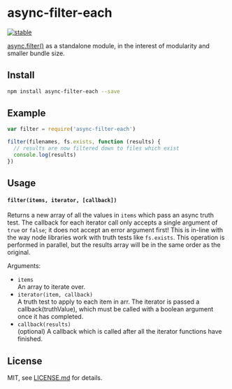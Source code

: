 # async-filter-each

[![stable](http://badges.github.io/stability-badges/dist/stable.svg)](http://github.com/badges/stability-badges)

[async.filter()](https://github.com/caolan/async#filter) as a standalone module, in the interest of modularity and smaller bundle size.

## Install

```sh
npm install async-filter-each --save
```

## Example

```js
var filter = require('async-filter-each')

filter(filenames, fs.exists, function (results) {
  // results are now filtered down to files which exist
  console.log(results)
})
```

## Usage

#### `filter(items, iterator, [callback])`

Returns a new array of all the values in `items` which pass an async truth test. The callback for each iterator call only accepts a single argument of `true` or `false`; it does not accept an error argument first! This is in-line with the way node libraries work with truth tests like `fs.exists`. This operation is performed in parallel, but the results array will be in the same order as the original.

Arguments:

- `items`  
  An array to iterate over.
- `iterator(item, callback)`  
  A truth test to apply to each item in arr. The iterator is passed a callback(truthValue), which must be called with a boolean argument once it has completed.
- `callback(results)`  
  (optional) A callback which is called after all the iterator functions have finished.

## License

MIT, see [LICENSE.md](http://github.com/Jam3/async-filter-each/blob/master/LICENSE.md) for details.
